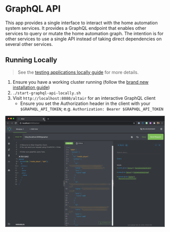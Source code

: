 # GraphQL API

This app provides a single interface to interact with the home automation system services. It provides a GraphQL endpoint that enables other services to query or mutate the home automation graph. The intention is for other services to use a single API instead of taking direct dependencies on several other services.

## Running Locally

> See the [testing applications locally guide](../../docs/testing-apps-locally.md) for more details.

1. Ensure you have a working cluster running (follow the [brand new installation guide](../../README.md))
1. `./start-graphql-api-locally.sh`
1. Visit `http://localhost:8080/altair` for an interactive GraphQL client
   - Ensure you set the Authorization header in the client with your `$GRAPHQL_API_TOKEN`; e.g. `Authorization: Bearer $GRAPHQL_API_TOKEN`

![GraphQL Client](./docs/graphql-client.png)
